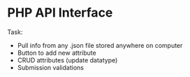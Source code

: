 # PHP API Interface

Task:

- Pull info from any .json file stored anywhere on computer
- Button to add new attribute
- CRUD attributes (update datatype)
- Submission validations
